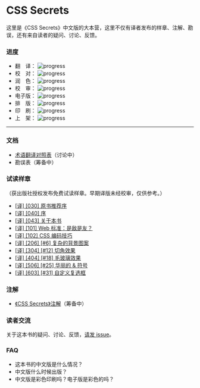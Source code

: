 # CSS Secrets

这里是《CSS Secrets》中文版的大本营，这里不仅有译者发布的样章、注解、勘误，还有来自读者的疑问、讨论、反馈。

### 进度

* 翻　译： ![progress](http://progressed.io/bar/100)
* 校　对： ![progress](http://progressed.io/bar/95)
* 润　色： ![progress](http://progressed.io/bar/10)
* 校　审： ![progress](http://progressed.io/bar/5)
* 电子版： ![progress](http://progressed.io/bar/0)
* 排　版： ![progress](http://progressed.io/bar/0)
* 印　刷： ![progress](http://progressed.io/bar/0)
* 上　架： ![progress](http://progressed.io/bar/0)

***

### 文档

* [术语翻译对照表](https://github.com/cssmagic/CSS-Secrets/issues/1)（讨论中）
* 勘误表（筹备中）

### 试读样章

（获出版社授权发布免费试读样章。早期译版未经校审，仅供参考。）

* [[译] [030] 原书推荐序](https://github.com/cssmagic/CSS-Secrets/issues/9)
* [[译] [040] 序](https://github.com/cssmagic/CSS-Secrets/issues/5)
* [[译] [043] 关于本书](https://github.com/cssmagic/CSS-Secrets/issues/15)
* [[译] [101] Web 标准：是敌是友？](https://github.com/cssmagic/CSS-Secrets/issues/7)
* [[译] [102] CSS 编码技巧](https://github.com/cssmagic/CSS-Secrets/issues/8)
* [[译] [206] [#6] 复杂的背景图案](https://github.com/cssmagic/CSS-Secrets/issues/10)
* [[译] [304] [#12] 切角效果](https://github.com/cssmagic/CSS-Secrets/issues/11)
* [[译] [404] [#18] 毛玻璃效果](https://github.com/cssmagic/CSS-Secrets/issues/12)
* [[译] [506] [#25] 华丽的 & 符号](https://github.com/cssmagic/CSS-Secrets/issues/13)
* [[译] [603] [#31] 自定义复选框](https://github.com/cssmagic/CSS-Secrets/issues/14)

### 注解

* [《CSS Secrets》注解](https://github.com/cssmagic/CSS-Secrets/tree/master/notes)（筹备中）

### 读者交流

关于这本书的疑问、讨论、反馈，[请发 issue](https://github.com/cssmagic/CSS-Secrets/issues)。

### FAQ

* 这本书的中文版是什么情况？
* 中文版什么时候出版？
* 中文版是彩色印刷吗？电子版是彩色的吗？
